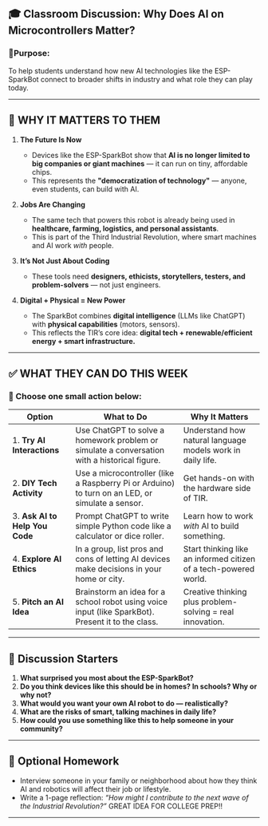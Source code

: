 

## 🎓 Classroom Discussion: Why Does AI on Microcontrollers Matter?

### 📍Purpose:

To help students understand how new AI technologies like the ESP-SparkBot connect to broader shifts in industry and what role they can play today.

---

## 🧠 WHY IT MATTERS TO THEM

1. **The Future Is Now**

   * Devices like the ESP-SparkBot show that **AI is no longer limited to big companies or giant machines** — it can run on tiny, affordable chips.
   * This represents the **"democratization of technology"** — anyone, even students, can build with AI.

2. **Jobs Are Changing**

   * The same tech that powers this robot is already being used in **healthcare, farming, logistics, and personal assistants**.
   * This is part of the Third Industrial Revolution, where smart machines and AI work *with* people.

3. **It’s Not Just About Coding**

   * These tools need **designers, ethicists, storytellers, testers, and problem-solvers** — not just engineers.

4. **Digital + Physical = New Power**

   * The SparkBot combines **digital intelligence** (LLMs like ChatGPT) with **physical capabilities** (motors, sensors).
   * This reflects the TIR’s core idea: **digital tech + renewable/efficient energy + smart infrastructure.**

---

## ✅ WHAT THEY CAN DO THIS WEEK

### 🚀 Choose one small action below:

| Option                         | What to Do                                                                                        | Why It Matters                                                   |
| ------------------------------ | ------------------------------------------------------------------------------------------------- | ---------------------------------------------------------------- |
| 1. **Try AI Interactions**     | Use ChatGPT to solve a homework problem or simulate a conversation with a historical figure.      | Understand how natural language models work in daily life.       |
| 2. **DIY Tech Activity**       | Use a microcontroller (like a Raspberry Pi or Arduino) to turn on an LED, or simulate a sensor.   | Get hands-on with the hardware side of TIR.                      |
| 3. **Ask AI to Help You Code** | Prompt ChatGPT to write simple Python code like a calculator or dice roller.                      | Learn how to work *with* AI to build something.                  |
| 4. **Explore AI Ethics**       | In a group, list pros and cons of letting AI devices make decisions in your home or city.         | Start thinking like an informed citizen of a tech-powered world. |
| 5. **Pitch an AI Idea**        | Brainstorm an idea for a school robot using voice input (like SparkBot). Present it to the class. | Creative thinking plus problem-solving = real innovation.        |

---

## 💬 Discussion Starters

1. **What surprised you most about the ESP-SparkBot?**
2. **Do you think devices like this should be in homes? In schools? Why or why not?**
3. **What would you want your own AI robot to do — realistically?**
4. **What are the risks of smart, talking machines in daily life?**
5. **How could you use something like this to help someone in your community?**

---

## 🧩 Optional Homework

* Interview someone in your family or neighborhood about how they think AI and robotics will affect their job or lifestyle.
* Write a 1-page reflection: *“How might I contribute to the next wave of the Industrial Revolution?”* GREAT IDEA FOR COLLEGE PREP!!

---
